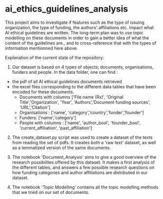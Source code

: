 # ai_ethics_guidelines_analysis
This project aims to investigate if features such as the type of issuing organization, the type of funding, the authors' affiliations etc. impact what AI ethical guidelines are written. The long-term plan was to use topic modelling on these documents in order to gain a better idea of what the content of the guidelines are., and to cross-reference that with the types of information mentionned here above. 

Explanation of the current state of the repository: 
1. Our dataset is based on 4 types of objects; documents, organisations, funders and people. In the data folder, one can find :
- the pdf of all AI ethical guidelines documents retrieved 
- the excel files corresponding to the different data tables that have been encoded for these documents. 
    - Documents with columns ['File name (Rx)', 'Original Title','Organization', 'Year', 'Authors','Document funding sources', 'URL','Citation']
    - Organisations : ['name', 'category','country','funder','founder']
    - Funders: ['name','category']
    - People with columns : ['name', 'author_bool', 'founder_bool', 'current_affiliation', 'past_affiliation']
    
 2. The create_dataset.py script was used to create a dataset of the texts from reading the set of pdfs. It creates both a 'raw text' dataset, as well as a lemmatized version of the same documents. 
 
 3. The notebook 'Document_Analysis' aims to give a good overview of the research possibilites offered by this dataset. It makes a first analysis of the different tables, and answers a few possible research questions on how funding categories and author affiliations are distributed in our dataset. 
 
 4. The notebook 'Topic Modelling' contains all the topic modelling methods that we tried on our set of documents. 
